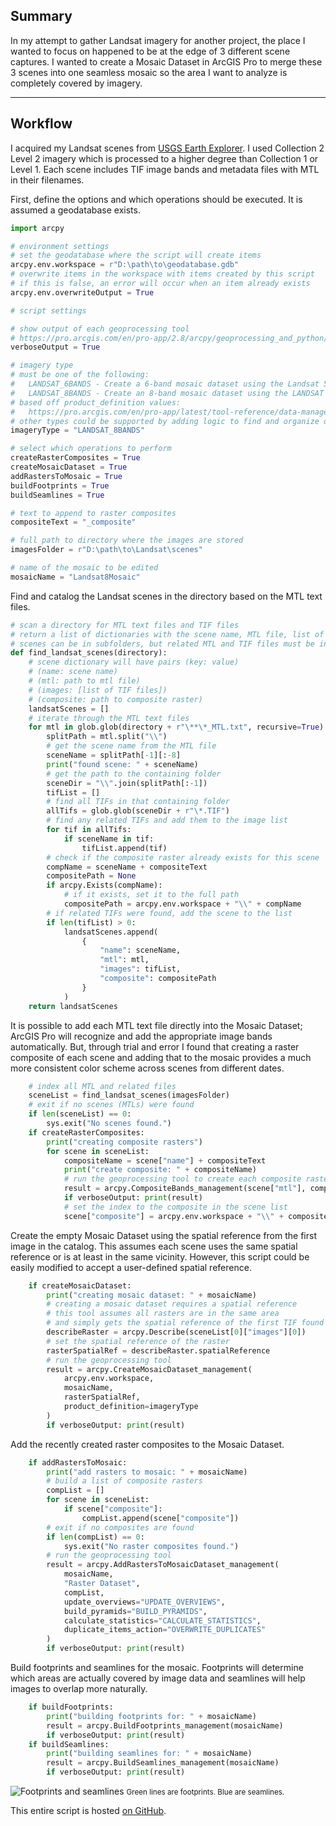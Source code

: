 ## Summary

In my attempt to gather Landsat imagery for another project, the place I wanted to focus on happened to be at the edge of 3 different scene captures. I wanted to create a Mosaic Dataset in ArcGIS Pro to merge these 3 scenes into one seamless mosaic so the area I want to analyze is completely covered by imagery. 

---

## Workflow

I acquired my Landsat scenes from [USGS Earth Explorer](https://earthexplorer.usgs.gov/). I used Collection 2 Level 2 imagery which is processed to a higher degree than Collection 1 or Level 1. Each scene includes TIF image bands and metadata files with MTL in their filenames.

First, define the options and which operations should be executed. It is assumed a geodatabase exists.

```python
import arcpy

# environment settings
# set the geodatabase where the script will create items
arcpy.env.workspace = r"D:\path\to\geodatabase.gdb"
# overwrite items in the workspace with items created by this script
# if this is false, an error will occur when an item already exists
arcpy.env.overwriteOutput = True

# script settings

# show output of each geoprocessing tool
# https://pro.arcgis.com/en/pro-app/2.8/arcpy/geoprocessing_and_python/using-tools-in-python.htm
verboseOutput = True

# imagery type
# must be one of the following:
#   LANDSAT_6BANDS - Create a 6-band mosaic dataset using the Landsat 5 and 7 wavelength ranges from the TM and ETM+ sensors.
#   LANDSAT_8BANDS - Create an 8-band mosaic dataset using the LANDSAT 8 wavelength ranges.
# based off product_definition values:
#   https://pro.arcgis.com/en/pro-app/latest/tool-reference/data-management/create-mosaic-dataset.htm
# other types could be supported by adding logic to find and organize other file naming structures
imageryType = "LANDSAT_8BANDS"

# select which operations to perform
createRasterComposites = True
createMosaicDataset = True
addRastersToMosaic = True
buildFootprints = True
buildSeamlines = True

# text to append to raster composites
compositeText = "_composite"

# full path to directory where the images are stored
imagesFolder = r"D:\path\to\Landsat\scenes"

# name of the mosaic to be edited
mosaicName = "Landsat8Mosaic"

```

Find and catalog the Landsat scenes in the directory based on the MTL text files.

```python
# scan a directory for MTL text files and TIF files
# return a list of dictionaries with the scene name, MTL file, list of TIFs, and associated raster composite
# scenes can be in subfolders, but related MTL and TIF files must be in the same directory
def find_landsat_scenes(directory):
	# scene dictionary will have pairs (key: value)
	# (name: scene name)
	# (mtl: path to mtl file)
	# (images: [list of TIF files])
	# (composite: path to composite raster)
	landsatScenes = []
	# iterate through the MTL text files
	for mtl in glob.glob(directory + r"\**\*_MTL.txt", recursive=True):
		splitPath = mtl.split("\\")
		# get the scene name from the MTL file
		sceneName = splitPath[-1][:-8]
		print("found scene: " + sceneName)
		# get the path to the containing folder
		sceneDir = "\\".join(splitPath[:-1])
		tifList = []
		# find all TIFs in that containing folder
		allTifs = glob.glob(sceneDir + r"\*.TIF")
		# find any related TIFs and add them to the image list
		for tif in allTifs:
			if sceneName in tif:
				tifList.append(tif)
		# check if the composite raster already exists for this scene
		compName = sceneName + compositeText
		compositePath = None
		if arcpy.Exists(compName):
			# if it exists, set it to the full path
			compositePath = arcpy.env.workspace + "\\" + compName
		# if related TIFs were found, add the scene to the list
		if len(tifList) > 0:
			landsatScenes.append(
				{
					"name": sceneName,
					"mtl": mtl,
					"images": tifList,
					"composite": compositePath
				}
			)
	return landsatScenes

```

It is possible to add each MTL text file directly into the Mosaic Dataset; ArcGIS Pro will recognize and add the appropriate image bands automatically. But, through trial and error I found that creating a raster composite of each scene and adding that to the mosaic provides a much more consistent color scheme across scenes from different dates. 

```python
	# index all MTL and related files
	sceneList = find_landsat_scenes(imagesFolder)
	# exit if no scenes (MTLs) were found
	if len(sceneList) == 0:
		sys.exit("No scenes found.")
	if createRasterComposites:
		print("creating composite rasters")
		for scene in sceneList:
			compositeName = scene["name"] + compositeText
			print("create composite: " + compositeName)
			# run the geoprocessing tool to create each composite raster
			result = arcpy.CompositeBands_management(scene["mtl"], compositeName)
			if verboseOutput: print(result)
			# set the index to the composite in the scene list
			scene["composite"] = arcpy.env.workspace + "\\" + compositeName
```

Create the empty Mosaic Dataset using the spatial reference from the first image in the catalog. This assumes each scene uses the same spatial reference or is at least in the same vicinity. However, this script could be easily modified to accept a user-defined spatial reference.

```python
	if createMosaicDataset:
		print("creating mosaic dataset: " + mosaicName)
		# creating a mosaic dataset requires a spatial reference
		# this tool assumes all rasters are in the same area
		# and simply gets the spatial reference of the first TIF found
		describeRaster = arcpy.Describe(sceneList[0]["images"][0])
		# set the spatial reference of the raster
		rasterSpatialRef = describeRaster.spatialReference
		# run the geoprocessing tool
		result = arcpy.CreateMosaicDataset_management(
			arcpy.env.workspace,
			mosaicName,
			rasterSpatialRef,
			product_definition=imageryType
		)
		if verboseOutput: print(result)
```

Add the recently created raster composites to the Mosaic Dataset.

```python
	if addRastersToMosaic:
		print("add rasters to mosaic: " + mosaicName)
		# build a list of composite rasters
		compList = []
		for scene in sceneList:
			if scene["composite"]:
				compList.append(scene["composite"])
		# exit if no composites are found
		if len(compList) == 0:
			sys.exit("No raster composites found.")
		# run the geoprocessing tool
		result = arcpy.AddRastersToMosaicDataset_management(
			mosaicName,
			"Raster Dataset",
			compList,
			update_overviews="UPDATE_OVERVIEWS",
			build_pyramids="BUILD_PYRAMIDS",
			calculate_statistics="CALCULATE_STATISTICS",
			duplicate_items_action="OVERWRITE_DUPLICATES"
		)
		if verboseOutput: print(result)
```

Build footprints and seamlines for the mosaic. Footprints will determine which areas are actually covered by image data and seamlines will help images to overlap more naturally. 

```python
	if buildFootprints:
		print("building footprints for: " + mosaicName)
		result = arcpy.BuildFootprints_management(mosaicName)
		if verboseOutput: print(result)
	if buildSeamlines:
		print("building seamlines for: " + mosaicName)
		result = arcpy.BuildSeamlines_management(mosaicName)
		if verboseOutput: print(result)
```

![Footprints and seamlines](automated-mosaic/lines.png)
<small>Green lines are footprints. Blue are seamlines.</small>

This entire script is hosted [on GitHub](https://github.com/ejsado/landsat_mtl_bands).

